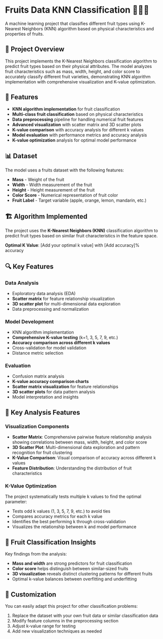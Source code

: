 # Fruits Data KNN Classification 🍎🍊🍌

A machine learning project that classifies different fruit types using K-Nearest Neighbors (KNN) algorithm based on physical characteristics and properties of fruits.

## 🌟 Project Overview

This project implements the K-Nearest Neighbors classification algorithm to predict fruit types based on their physical attributes. The model analyzes fruit characteristics such as mass, width, height, and color score to accurately classify different fruit varieties, demonstrating KNN algorithm implementation with comprehensive visualization and K-value optimization.

## 🚀 Features

- **KNN algorithm implementation** for fruit classification
- **Multi-class fruit classification** based on physical characteristics
- **Data preprocessing** pipeline for handling numerical fruit features
- **Advanced visualization** with scatter matrix and 3D scatter plots
- **K-value comparison** with accuracy analysis for different k values
- **Model evaluation** with performance metrics and accuracy analysis
- **K-value optimization** analysis for optimal model performance

## 📊 Dataset

The model uses a fruits dataset with the following features:
- **Mass** - Weight of the fruit
- **Width** - Width measurement of the fruit
- **Height** - Height measurement of the fruit
- **Color Score** - Numerical representation of fruit color
- **Fruit Label** - Target variable (apple, orange, lemon, mandarin, etc.)

## 🏗️ Algorithm Implemented

The project uses the **K-Nearest Neighbors (KNN)** classification algorithm to predict fruit types based on similar fruit characteristics in the feature space.

**Optimal K Value**: [Add your optimal k value] with [Add accuracy]% accuracy

## 🔍 Key Features

### Data Analysis
- Exploratory data analysis (EDA)
- **Scatter matrix** for feature relationship visualization
- **3D scatter plot** for multi-dimensional data exploration
- Data preprocessing and normalization

### Model Development
- KNN algorithm implementation
- **Comprehensive K-value testing** (k=1, 3, 5, 7, 9, etc.)
- **Accuracy comparison across different k values**
- Cross-validation for model validation
- Distance metric selection

### Evaluation
- Confusion matrix analysis
- **K-value accuracy comparison charts**
- **Scatter matrix visualization** for feature relationships
- **3D scatter plots** for data pattern analysis
- Model interpretation and insights

## 🎯 Key Analysis Features

### Visualization Components
- **Scatter Matrix**: Comprehensive pairwise feature relationship analysis showing correlations between mass, width, height, and color score
- **3D Scatter Plot**: Multi-dimensional data exploration and pattern recognition for fruit clustering
- **K-Value Comparison**: Visual comparison of accuracy across different k values
- **Feature Distribution**: Understanding the distribution of fruit characteristics

### K-Value Optimization
The project systematically tests multiple k values to find the optimal parameter:
- Tests odd k values (1, 3, 5, 7, 9, etc.) to avoid ties
- Compares accuracy metrics for each k value
- Identifies the best performing k through cross-validation
- Visualizes the relationship between k and model performance

## 🍎 Fruit Classification Insights

Key findings from the analysis:
- **Mass and width** are strong predictors for fruit classification
- **Color score** helps distinguish between similar-sized fruits
- **3D visualization** reveals distinct clustering patterns for different fruits
- Optimal k-value balances between overfitting and underfitting

## 🔧 Customization

You can easily adapt this project for other classification problems:
1. Replace the dataset with your own fruit data or similar classification data
2. Modify feature columns in the preprocessing section
3. Adjust k-value range for testing
4. Add new visualization techniques as needed
